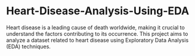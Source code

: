# Heart-Disease-Analysis-Using-EDA
Heart disease is a leading cause of death worldwide, making it crucial to understand the factors contributing to its occurrence. This project aims to analyze a dataset related to heart disease using Exploratory Data Analysis (EDA) techniques.
